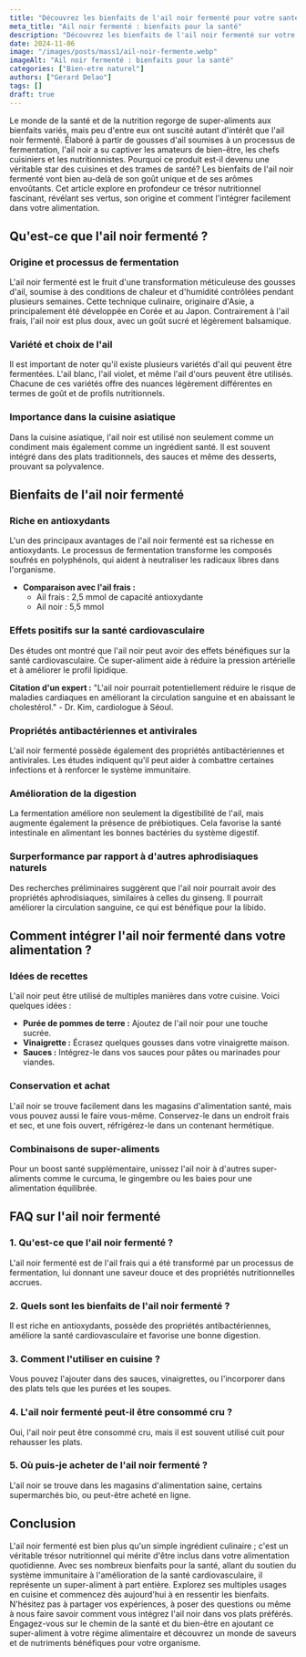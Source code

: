 ```yaml
---
title: "Découvrez les bienfaits de l'ail noir fermenté pour votre santé"
meta_title: "Ail noir fermenté : bienfaits pour la santé"
description: "Découvrez les bienfaits de l'ail noir fermenté sur votre santé. Un super-aliment riche en antioxydants et nutriments essentiels."
date: 2024-11-06
image: "/images/posts/mass1/ail-noir-fermente.webp"
imageAlt: "Ail noir fermenté : bienfaits pour la santé"
categories: ["Bien-etre naturel"]
authors: ["Gerard Delao"]
tags: []
draft: true
---
```


Le monde de la santé et de la nutrition regorge de super-aliments aux bienfaits variés, mais peu d'entre eux ont suscité autant d'intérêt que l'ail noir fermenté. Élaboré à partir de gousses d'ail soumises à un processus de fermentation, l'ail noir a su captiver les amateurs de bien-être, les chefs cuisiniers et les nutritionnistes. Pourquoi ce produit est-il devenu une véritable star des cuisines et des trames de santé? Les bienfaits de l'ail noir fermenté vont bien au-delà de son goût unique et de ses arômes envoûtants. Cet article explore en profondeur ce trésor nutritionnel fascinant, révélant ses vertus, son origine et comment l'intégrer facilement dans votre alimentation.

## Qu'est-ce que l'ail noir fermenté ?

### Origine et processus de fermentation

L'ail noir fermenté est le fruit d'une transformation méticuleuse des gousses d'ail, soumise à des conditions de chaleur et d'humidité contrôlées pendant plusieurs semaines. Cette technique culinaire, originaire d'Asie, a principalement été développée en Corée et au Japon. Contrairement à l'ail frais, l'ail noir est plus doux, avec un goût sucré et légèrement balsamique.

### Variété et choix de l'ail

Il est important de noter qu'il existe plusieurs variétés d'ail qui peuvent être fermentées. L'ail blanc, l'ail violet, et même l'ail d'ours peuvent être utilisés. Chacune de ces variétés offre des nuances légèrement différentes en termes de goût et de profils nutritionnels.

### Importance dans la cuisine asiatique

Dans la cuisine asiatique, l'ail noir est utilisé non seulement comme un condiment mais également comme un ingrédient santé. Il est souvent intégré dans des plats traditionnels, des sauces et même des desserts, prouvant sa polyvalence.

## Bienfaits de l'ail noir fermenté

### Riche en antioxydants

L'un des principaux avantages de l'ail noir fermenté est sa richesse en antioxydants. Le processus de fermentation transforme les composés soufrés en polyphénols, qui aident à neutraliser les radicaux libres dans l'organisme.

- **Comparaison avec l'ail frais :** 
  - Ail frais : 2,5 mmol de capacité antioxydante
  - Ail noir : 5,5 mmol

### Effets positifs sur la santé cardiovasculaire

Des études ont montré que l'ail noir peut avoir des effets bénéfiques sur la santé cardiovasculaire. Ce super-aliment aide à réduire la pression artérielle et à améliorer le profil lipidique.

**Citation d'un expert :** "L'ail noir pourrait potentiellement réduire le risque de maladies cardiaques en améliorant la circulation sanguine et en abaissant le cholestérol." - Dr. Kim, cardiologue à Séoul.

### Propriétés antibactériennes et antivirales

L'ail noir fermenté possède également des propriétés antibactériennes et antivirales. Les études indiquent qu'il peut aider à combattre certaines infections et à renforcer le système immunitaire.

### Amélioration de la digestion

La fermentation améliore non seulement la digestibilité de l'ail, mais augmente également la présence de prébiotiques. Cela favorise la santé intestinale en alimentant les bonnes bactéries du système digestif.

### Surperformance par rapport à d'autres aphrodisiaques naturels

Des recherches préliminaires suggèrent que l'ail noir pourrait avoir des propriétés aphrodisiaques, similaires à celles du ginseng. Il pourrait améliorer la circulation sanguine, ce qui est bénéfique pour la libido.

## Comment intégrer l'ail noir fermenté dans votre alimentation ?

### Idées de recettes

L'ail noir peut être utilisé de multiples manières dans votre cuisine. Voici quelques idées :

- **Purée de pommes de terre :** Ajoutez de l'ail noir pour une touche sucrée.
- **Vinaigrette :** Écrasez quelques gousses dans votre vinaigrette maison.
- **Sauces :** Intégrez-le dans vos sauces pour pâtes ou marinades pour viandes.

### Conservation et achat

L'ail noir se trouve facilement dans les magasins d'alimentation santé, mais vous pouvez aussi le faire vous-même. Conservez-le dans un endroit frais et sec, et une fois ouvert, réfrigérez-le dans un contenant hermétique.

### Combinaisons de super-aliments

Pour un boost santé supplémentaire, unissez l'ail noir à d'autres super-aliments comme le curcuma, le gingembre ou les baies pour une alimentation équilibrée.

## FAQ sur l'ail noir fermenté

### 1. Qu'est-ce que l'ail noir fermenté ?

L'ail noir fermenté est de l'ail frais qui a été transformé par un processus de fermentation, lui donnant une saveur douce et des propriétés nutritionnelles accrues.

### 2. Quels sont les bienfaits de l'ail noir fermenté ?

Il est riche en antioxydants, possède des propriétés antibactériennes, améliore la santé cardiovasculaire et favorise une bonne digestion.

### 3. Comment l'utiliser en cuisine ?

Vous pouvez l'ajouter dans des sauces, vinaigrettes, ou l'incorporer dans des plats tels que les purées et les soupes.

### 4. L'ail noir fermenté peut-il être consommé cru ?

Oui, l'ail noir peut être consommé cru, mais il est souvent utilisé cuit pour rehausser les plats.

### 5. Où puis-je acheter de l'ail noir fermenté ?

L'ail noir se trouve dans les magasins d'alimentation saine, certains supermarchés bio, ou peut-être acheté en ligne.

## Conclusion

L'ail noir fermenté est bien plus qu'un simple ingrédient culinaire ; c'est un véritable trésor nutritionnel qui mérite d'être inclus dans votre alimentation quotidienne. Avec ses nombreux bienfaits pour la santé, allant du soutien du système immunitaire à l'amélioration de la santé cardiovasculaire, il représente un super-aliment à part entière. Explorez ses multiples usages en cuisine et commencez dès aujourd'hui à en ressentir les bienfaits. N'hésitez pas à partager vos expériences, à poser des questions ou même à nous faire savoir comment vous intégrez l'ail noir dans vos plats préférés. Engagez-vous sur le chemin de la santé et du bien-être en ajoutant ce super-aliment à votre régime alimentaire et découvrez un monde de saveurs et de nutriments bénéfiques pour votre organisme.


